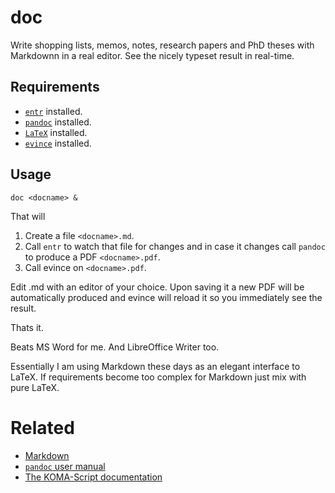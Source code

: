 # doc

Write shopping lists, memos, notes, research papers and PhD theses with Markdownn in a real editor.
See the nicely typeset result in real-time.

## Requirements

+ [`entr`](http://entrproject.org/) installed.
+ [`pandoc`](http://pandoc.org/) installed.
+ [`LaTeX`](http://www.latex-project.org/) installed.
+ [`evince`](https://wiki.gnome.org/Apps/Evince) installed.

## Usage

`doc <docname> &`

That will

1. Create a file `<docname>.md`.
2. Call `entr` to watch that file for changes and in case it changes call `pandoc` to produce a PDF `<docname>.pdf`.
3. Call evince on `<docname>.pdf`.

Edit <docname>.md with an editor of your choice. Upon saving it a new
PDF will be automatically produced and evince will reload it so you
immediately see the result.

Thats it.

Beats MS Word for me. And LibreOffice Writer too.

Essentially I am using Markdown these days as an elegant interface to
LaTeX. If requirements become too complex for Markdown just mix with pure LaTeX.

# Related

+ [Markdown](https://daringfireball.net/projects/markdown/)
+ [`pandoc` user manual](http://pandoc.org/MANUAL.html)
+ [The KOMA-Script documentation](http://texdoc.net/texmf-dist/doc/latex/koma-script/scrguide.pdf)
